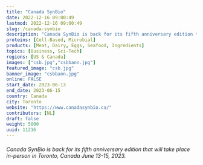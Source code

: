 ```yaml
---
title: "Canada SynBio"
date: 2022-12-16 09:00:49
lastmod: 2022-12-16 09:00:49
slug: /canada-synbio
description: "Canada SynBio is back for its fifth anniversary edition that will take place in-person in Toronto, Canada June 13-15, 2023."
proteins: [Cell-Based, Microbial]
products: [Meat, Dairy, Eggs, Seafood, Ingredients]
topics: [Business, Sci-Tech]
regions: [US & Canada]
images: ["csb.jpg","csbbann.jpg"]
featured_image: "csb.jpg"
banner_image: "csbbann.jpg"
online: FALSE
start_date: 2023-06-13
end_date: 2023-06-15
country: Canada
city: Toronto
website: "https://www.canadasynbio.ca/"
contributors: [NL]
draft: false
weight: 5000
uuid: 11216
---
```

<h6>Canada SynBio is back for its fifth anniversary edition that will take place in-person in Toronto, Canada June 13-15, 2023.</h6>

